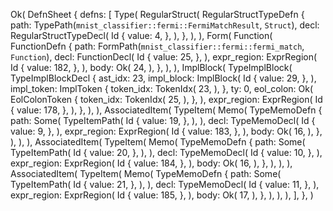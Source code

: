 Ok(
    DefnSheet {
        defns: [
            Type(
                RegularStruct(
                    RegularStructTypeDefn {
                        path: TypePath(`mnist_classifier::fermi::FermiMatchResult`, `Struct`),
                        decl: RegularStructTypeDecl(
                            Id {
                                value: 4,
                            },
                        ),
                    },
                ),
            ),
            Form(
                Function(
                    FunctionDefn {
                        path: FormPath(`mnist_classifier::fermi::fermi_match`, `Function`),
                        decl: FunctionDecl(
                            Id {
                                value: 25,
                            },
                        ),
                        expr_region: ExprRegion(
                            Id {
                                value: 182,
                            },
                        ),
                        body: Ok(
                            24,
                        ),
                    },
                ),
            ),
            ImplBlock(
                TypeImplBlock(
                    TypeImplBlockDecl {
                        ast_idx: 23,
                        impl_block: ImplBlock(
                            Id {
                                value: 29,
                            },
                        ),
                        impl_token: ImplToken {
                            token_idx: TokenIdx(
                                23,
                            ),
                        },
                        ty: 0,
                        eol_colon: Ok(
                            EolColonToken {
                                token_idx: TokenIdx(
                                    25,
                                ),
                            },
                        ),
                        expr_region: ExprRegion(
                            Id {
                                value: 178,
                            },
                        ),
                    },
                ),
            ),
            AssociatedItem(
                TypeItem(
                    Memo(
                        TypeMemoDefn {
                            path: Some(
                                TypeItemPath(
                                    Id {
                                        value: 19,
                                    },
                                ),
                            ),
                            decl: TypeMemoDecl(
                                Id {
                                    value: 9,
                                },
                            ),
                            expr_region: ExprRegion(
                                Id {
                                    value: 183,
                                },
                            ),
                            body: Ok(
                                16,
                            ),
                        },
                    ),
                ),
            ),
            AssociatedItem(
                TypeItem(
                    Memo(
                        TypeMemoDefn {
                            path: Some(
                                TypeItemPath(
                                    Id {
                                        value: 20,
                                    },
                                ),
                            ),
                            decl: TypeMemoDecl(
                                Id {
                                    value: 10,
                                },
                            ),
                            expr_region: ExprRegion(
                                Id {
                                    value: 184,
                                },
                            ),
                            body: Ok(
                                16,
                            ),
                        },
                    ),
                ),
            ),
            AssociatedItem(
                TypeItem(
                    Memo(
                        TypeMemoDefn {
                            path: Some(
                                TypeItemPath(
                                    Id {
                                        value: 21,
                                    },
                                ),
                            ),
                            decl: TypeMemoDecl(
                                Id {
                                    value: 11,
                                },
                            ),
                            expr_region: ExprRegion(
                                Id {
                                    value: 185,
                                },
                            ),
                            body: Ok(
                                17,
                            ),
                        },
                    ),
                ),
            ),
        ],
    },
)